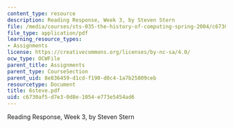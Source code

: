 ```yaml
---
content_type: resource
description: Reading Response, Week 3, by Steven Stern
file: /media/courses/sts-035-the-history-of-computing-spring-2004/c6730af5d7e30d8e1054e773e5454ad6_6steve.pdf
file_type: application/pdf
learning_resource_types:
- Assignments
license: https://creativecommons.org/licenses/by-nc-sa/4.0/
ocw_type: OCWFile
parent_title: Assignments
parent_type: CourseSection
parent_uid: 8e836459-d1cd-f190-d0c4-1a7b25809ceb
resourcetype: Document
title: 6steve.pdf
uid: c6730af5-d7e3-0d8e-1054-e773e5454ad6
---
```

Reading Response, Week 3, by Steven Stern